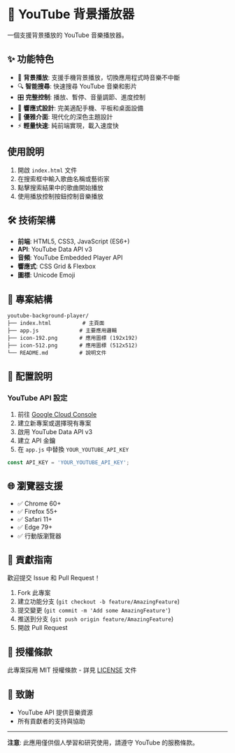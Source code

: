 # 🎵 YouTube 背景播放器

一個支援背景播放的 YouTube 音樂播放器。

## ✨ 功能特色

- 🎵 **背景播放**: 支援手機背景播放，切換應用程式時音樂不中斷
- 🔍 **智能搜尋**: 快速搜尋 YouTube 音樂和影片
- 🎛️ **完整控制**: 播放、暫停、音量調節、進度控制
- 📱 **響應式設計**: 完美適配手機、平板和桌面設備
- 🌙 **優雅介面**: 現代化的深色主題設計
- ⚡ **輕量快速**: 純前端實現，載入速度快

## 使用說明

1. 開啟 `index.html` 文件
2. 在搜索框中輸入歌曲名稱或藝術家
3. 點擊搜索結果中的歌曲開始播放
4. 使用播放控制按鈕控制音樂播放

## 🛠️ 技術架構

- **前端**: HTML5, CSS3, JavaScript (ES6+)
- **API**: YouTube Data API v3
- **音頻**: YouTube Embedded Player API
- **響應式**: CSS Grid & Flexbox
- **圖標**: Unicode Emoji

## 📁 專案結構

```
youtube-background-player/
├── index.html          # 主頁面
├── app.js             # 主要應用邏輯
├── icon-192.png       # 應用圖標 (192x192)
├── icon-512.png       # 應用圖標 (512x512)
└── README.md          # 說明文件
```

## 🔧 配置說明

### YouTube API 設定

1. 前往 [Google Cloud Console](https://console.cloud.google.com/)
2. 建立新專案或選擇現有專案
3. 啟用 YouTube Data API v3
4. 建立 API 金鑰
5. 在 `app.js` 中替換 `YOUR_YOUTUBE_API_KEY`

```javascript
const API_KEY = 'YOUR_YOUTUBE_API_KEY';
```

## 🌐 瀏覽器支援

- ✅ Chrome 60+
- ✅ Firefox 55+
- ✅ Safari 11+
- ✅ Edge 79+
- ✅ 行動版瀏覽器

## 🤝 貢獻指南

歡迎提交 Issue 和 Pull Request！

1. Fork 此專案
2. 建立功能分支 (`git checkout -b feature/AmazingFeature`)
3. 提交變更 (`git commit -m 'Add some AmazingFeature'`)
4. 推送到分支 (`git push origin feature/AmazingFeature`)
5. 開啟 Pull Request

## 📄 授權條款

此專案採用 MIT 授權條款 - 詳見 [LICENSE](LICENSE) 文件

## 🙏 致謝

- YouTube API 提供音樂資源
- 所有貢獻者的支持與協助

---

**注意**: 此應用僅供個人學習和研究使用，請遵守 YouTube 的服務條款。